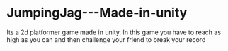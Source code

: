# JumpingJag---Made-in-unity
Its a 2d platformer game made in unity. In this game you have to reach as high as you can and then challenge your friend to break your record 

